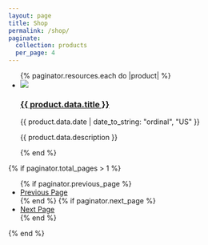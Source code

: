 ```yaml
---
layout: page
title: Shop
permalink: /shop/
paginate:
  collection: products
  per_page: 4
---
```


<ul class="grid" role="list" data-layout='50-50'>
  {% paginator.resources.each do |product| %}
  <li class="card border-2 flow overflow-hidden">
    <img class="ar-image" src="{{ product.data.image || 'https://placehold.co/778x438?text=Hello+Ruby'}}">
    <h3>
      <a href="{{ product.relative_url }}">{{ product.data.title }}</a>
    </h3>
    <p class="text-small">{{ product.data.date | date_to_string: "ordinal", "US" }}</p>
    <p>{{ product.data.description }}</p>
  </li>
  {% end %}
</ul>

{% if paginator.total_pages > 1 %}

  <ul class="pagination">
    {% if paginator.previous_page %}
    <li>
      <a href="{{ paginator.previous_page_path }}">Previous Page</a>
    </li>
    {% end %}
    {% if paginator.next_page %}
    <li>
      <a href="{{ paginator.next_page_path }}">Next Page</a>
    </li>
    {% end %}
  </ul>
{% end %}
